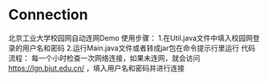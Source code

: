 # Connection
北京工业大学校园网自动连网Demo
使用步骤：
1.在Util.java文件中填入校园网登录的用户名和密码
2.运行Main.java文件或者转成jar包在命令提示行里运行
代码流程：
每一个小时检查一次网络连接，如果未连网，就会访问 https://lgn.bjut.edu.cn/ ，填入用户名和密码并进行连接
